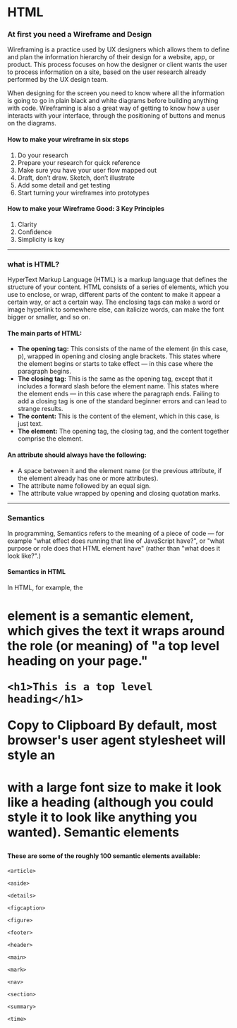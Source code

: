 # HTML
### At first you need a Wireframe and Design
Wireframing is a practice used by UX designers which allows them to define and plan the information hierarchy of their design for a website, app, or product. This process focuses on how the designer or client wants the user to process information on a site, based on the user research already performed by the UX design team.  

When designing for the screen you need to know where all the information is going to go in plain black and white diagrams before building anything with code. Wireframing is also a great way of getting to know how a user interacts with your interface, through the positioning of buttons and menus on the diagrams.  

#### How to make your wireframe in six steps
1. Do your research
2. Prepare your research for quick reference
3. Make sure you have your user flow mapped out
4. Draft, don’t draw. Sketch, don’t illustrate
5. Add some detail and get testing
6. Start turning your wireframes into prototypes

#### How to make your Wireframe Good: 3 Key Principles
1. Clarity
2. Confidence
3. Simplicity is key

---
### what is HTML?
HyperText Markup Language (HTML) is a markup language that defines the structure of your content. HTML consists of a series of elements, which you use to enclose, or wrap, different parts of the content to make it appear a certain way, or act a certain way. The enclosing tags can make a word or image hyperlink to somewhere else, can italicize words, can make the font bigger or smaller, and so on.
#### The main parts of HTML:
* **The opening tag:** This consists of the name of the element (in this case, p), wrapped in opening and closing angle brackets. This states where the element begins or starts to take effect — in this case where the paragraph begins.
* **The closing tag:** This is the same as the opening tag, except that it includes a forward slash before the element name. This states where the element ends — in this case where the paragraph ends. Failing to add a closing tag is one of the standard beginner errors and can lead to strange results.
* **The content:** This is the content of the element, which in this case, is just text.
* **The element:** The opening tag, the closing tag, and the content together comprise the element.
#### An attribute should always have the following:
* A space between it and the element name (or the previous attribute, if the element already has one or more attributes).
* The attribute name followed by an equal sign.
* The attribute value wrapped by opening and closing quotation marks.

---
### Semantics
In programming, Semantics refers to the meaning of a piece of code — for example "what effect does running that line of JavaScript have?", or "what purpose or role does that HTML element have" (rather than "what does it look like?".)
#### Semantics in HTML
In HTML, for example, the <h1> element is a semantic element, which gives the text it wraps around the role (or meaning) of "a top level heading on your page."
```
<h1>This is a top level heading</h1>
```
Copy to Clipboard
By default, most browser's user agent stylesheet will style an <h1> with a large font size to make it look like a heading (although you could style it to look like anything you wanted).
Semantic elements
#### These are some of the roughly 100 semantic elements available:
```
<article>
```
```
<aside>
```
```
<details>
```
```
<figcaption>
```
```
<figure>
```
```
<footer>
```
```
<header>
```
```
<main>
```
```
<mark>
```
```
<nav>
```
```
<section>
```
```
<summary>
```
```
<time>
```
